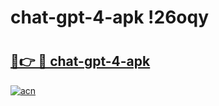# chat-gpt-4-apk !26oqy

# <h2><a href="https://w2pzni.esa.edu.pl?title=chat-gpt-4-apk&ref=26oqy">🔗👉 🔴 chat-gpt-4-apk</a></h2>

[![acn](https://github.com/user-attachments/assets/0f9c940e-d8b0-45ae-aac7-cd30a18b3e1c)](https://w2pzni.esa.edu.pl?title=chat-gpt-4-apk&ref=26oqy)

